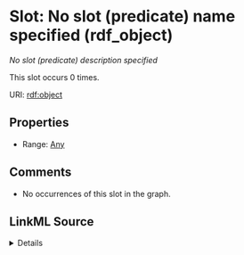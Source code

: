 

# Slot: No slot (predicate) name specified (rdf_object)


_No slot (predicate) description specified_






This slot occurs 0 times.


URI: [rdf:object](http://www.w3.org/1999/02/22-rdf-syntax-ns#object)



<!-- no inheritance hierarchy -->








## Properties

* Range: [Any](../classes/Any.md)





## Comments

* No occurrences of this slot in the graph.



## LinkML Source

<details>

```yaml
name: rdf_object
annotations:
  count:
    tag: count
    value: 0
description: No slot (predicate) description specified
title: No slot (predicate) name specified
comments:
- No occurrences of this slot in the graph.
from_schema: hydrology-kg
rank: 1000
domain: rdf_object
slot_uri: rdf:object
alias: rdf_object
range: Any

```
</details>